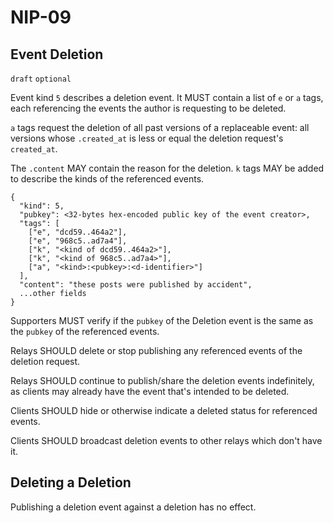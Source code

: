 NIP-09
======

Event Deletion
--------------

`draft` `optional`

Event kind `5` describes a deletion event. It MUST contain a list of `e` or `a` tags, each referencing the events the author is requesting to be deleted.

`a` tags request the deletion of all past versions of a replaceable event: all versions whose `.created_at` is less or equal the deletion request's `created_at`. 

The `.content` MAY contain the reason for the deletion. `k` tags MAY be added to describe the kinds of the referenced events. 

```
{
  "kind": 5,
  "pubkey": <32-bytes hex-encoded public key of the event creator>,
  "tags": [
    ["e", "dcd59..464a2"],
    ["e", "968c5..ad7a4"],
    ["k", "<kind of dcd59..464a2>"],
    ["k", "<kind of 968c5..ad7a4>"],
    ["a", "<kind>:<pubkey>:<d-identifier>"]
  ],
  "content": "these posts were published by accident",
  ...other fields
}
```

Supporters MUST verify if the `pubkey` of the Deletion event is the same as the `pubkey` of the referenced events.

Relays SHOULD delete or stop publishing any referenced events of the deletion request. 

Relays SHOULD continue to publish/share the deletion events indefinitely, as clients may already have the event that's intended to be deleted. 

Clients SHOULD hide or otherwise indicate a deleted status for referenced events.

Clients SHOULD broadcast deletion events to other relays which don't have it.

## Deleting a Deletion

Publishing a deletion event against a deletion has no effect.